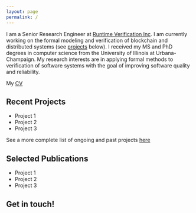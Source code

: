 ```yaml
---
layout: page
permalink: /
---
```


I am a Senior Research Engineer at [Runtime Verification Inc](https://runtimeverification.com). I am currently working on the formal modeling and verification of blockchain and distributed systems (see  [projects](#) below). I received my MS and PhD degrees in computer science from the University of Illinois at Urbana-Champaign. My research interests are in applying formal methods to verification of software systems with the goal of improving software quality and reliability.

My [CV](#)

## Recent Projects

- Project 1
- Project 2
- Project 3

See a more complete list of ongoing and past projects [here](#)

## Selected Publications

- Project 1
- Project 2
- Project 3

## Get in touch!




